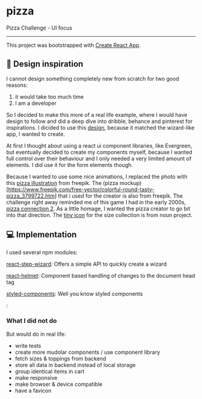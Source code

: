 # pizza

Pizza Challenge - UI focus

<hr></hr>

This project was bootstrapped with [Create React App](https://github.com/facebook/create-react-app).

## 🎨 Design inspiration

I cannot design something completely new from scratch for two good reasons:

<ol>
<li>it would take too much time</li>
<li>I am a developer</li>
</ol>

So I decided to make this more of a real life example, where I would have design to follow and did a deep dive into dribble, behance and pinterest for inspirations. I dicided to use this [design](https://www.behance.net/gallery/81662745/Website-Header-Concept-Designs), because it matched the wizard-like app, I wanted to create.

At first I thought about using a react ui component libraries, like Evergreen, but eventually decided to create my components myself, because I wanted full control over their behaviour and I only needed a very limited amount of elements. I did use it for the form elements though.

Because I wanted to use some nice animations, I replaced the photo with this [pizza illustration](https://www.freepik.com/free-vector/pizza-slice-background_1168758.htm#page=1&query=pizza&position=46) from freepik. The (pizza mockup)[https://www.freepik.com/free-vector/colorful-round-tasty-pizza_3799722.htm] that i used for the creator is also from freepik. The challenge right away reminded me of this game I had in the early 2000s, [pizza connection 2](https://store.steampowered.com/app/599000/Pizza_Connection_2/). As a little homage, I wanted the pizza creator to go bit into that direction. The [tiny icon](https://thenounproject.com/search/?q=pizza&i=1746127) for the size collection is from noun project.

## 💻 Implementation

I used several npm modules:

[react-step-wizard](https://github.com/jcmcneal/react-step-wizard#readme): Offers a simple API to quickly create a wizard

[react-helmet](https://github.com/nfl/react-helmet): Component based handling of changes to the document head tag

[styled-components](https://www.styled-components.com/): Well you know styled components

[]():

### What I did not do

But would do in real life:

- write tests
- create more mudolar components / use component library
- fetch sizes & toppings from backend
- store all data in backend instead of local storage
- group identical items in cart
- make responsive
- make browser & device compatible
- have a favicon
